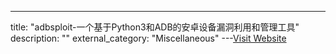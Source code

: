 ---
title: "adbsploit-一个基于Python3和ADB的安卓设备漏洞利用和管理工具"
description: ""
external_category: "Miscellaneous"
---[Visit Website](https://github.com/mesquidar/adbsploit)

